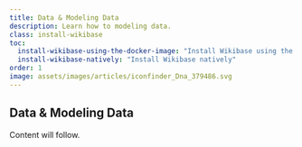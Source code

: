 ```yaml
---
title: Data & Modeling Data
description: Learn how to modeling data.
class: install-wikibase
toc:
  install-wikibase-using-the-docker-image: "Install Wikibase using the Docker image"
  install-wikibase-natively: "Install Wikibase natively"
order: 1
image: assets/images/articles/iconfinder_Dna_379486.svg
---
```


## Data & Modeling Data 

Content will follow.
